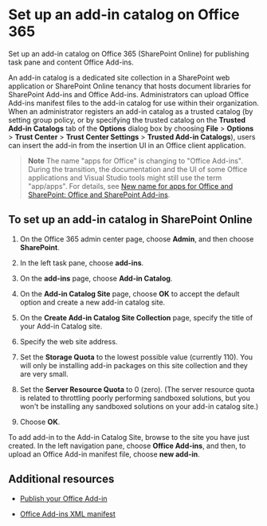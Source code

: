 
# Set up an add-in catalog on Office 365
Set up an add-in catalog on Office 365 (SharePoint Online) for publishing task pane and content Office Add-ins.


An add-in catalog is a dedicated site collection in a SharePoint web application or SharePoint Online tenancy that hosts document libraries for SharePoint Add-ins and Office Add-ins. Administrators can upload Office Add-ins manifest files to the add-in catalog for use within their organization. When an administrator registers an add-in catalog as a trusted catalog (by setting group policy, or by specifying the trusted catalog on the  **Trusted Add-in Catalogs** tab of the **Options** dialog box by choosing **File** > **Options** > **Trust Center** > **Trust Center Settings** > **Trusted Add-in Catalogs**), users can insert the add-in from the insertion UI in an Office client application.

 >**Note**  The name "apps for Office" is changing to "Office Add-ins". During the transition, the documentation and the UI of some Office applications and Visual Studio tools might still use the term "app/apps". For details, see [New name for apps for Office and SharePoint: Office and SharePoint Add-ins](https://msdn.microsoft.com/en-us/library/fp161507.aspx#Anchor_2).


## To set up an add-in catalog in SharePoint Online


1. On the Office 365 admin center page, choose  **Admin**, and then choose  **SharePoint**.
    
2. In the left task pane, choose  **add-ins**.
    
3. On the  **add-ins** page, choose **Add-in Catalog**.
    
4. On the  **Add-in Catalog Site** page, choose **OK** to accept the default option and create a new add-in catalog site.
    
5. On the  **Create Add-in Catalog Site Collection** page, specify the title of your Add-in Catalog site.
    
6. Specify the web site address.
    
7. Set the  **Storage Quota** to the lowest possible value (currently 110). You will only be installing add-in packages on this site collection and they are very small.
    
8. Set the  **Server Resource Quota** to 0 (zero). (The server resource quota is related to throttling poorly performing sandboxed solutions, but you won't be installing any sandboxed solutions on your add-in catalog site.)
    
9. Choose  **OK**.
    
To add add-in to the Add-in Catalog Site, browse to the site you have just created. In the left navigation pane, choose  **Office Add-ins**, and then, to upload an Office Add-in manifest file, choose  **new add-in**.


## Additional resources



- [Publish your Office Add-in](../publish/publish.md)
    
- [Office Add-ins XML manifest](../../docs/overview/add-in-manifests.md)
    
